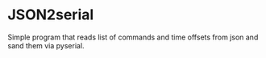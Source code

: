 # JSON2serial
Simple program that reads list of commands and time offsets from json and sand them via pyserial.

